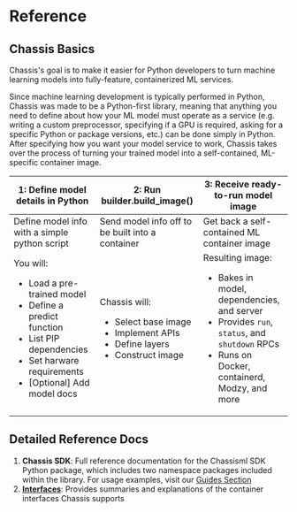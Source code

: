 # Reference

## Chassis Basics
Chassis's goal is to make it easier for Python developers to turn machine learning models into fully-feature, containerized ML services.

Since machine learning development is typically performed in Python, Chassis was made to be a Python-first library, meaning that anything you need to define about how your ML model must operate as a service (e.g. writing a custom preprocessor, specifying if a GPU is required, asking for a specific Python or package versions, etc.) can be done simply in Python. After specifying how you want your model service to work, Chassis takes over the process of turning your trained model into a self-contained, ML-specific container image.

| 1: Define model details in Python 	| 2: Run builder.build_image() 	| 3: Receive ready-to-run model image 	|
|---	|---	|---	|
| Define model info with a simple python script 	| Send model info off to be built into a container 	| Get back a self-contained ML container image 	|
| You will:<ul>  <li>Load a pre-trained model</li> <li>Define a predict function</li> <li>List PIP dependencies</li> <li>Set harware requirements</li> <li>[Optional] Add model docs</li> </ul> 	| Chassis will:<ul> <li>Select base image</li> <li>Implement APIs</li> <li>Define layers</li> <li>Construct image</li> </ul> 	| Resulting image:<ul> <li>Bakes in model, dependencies, and server</li> <li>Provides `run`, `status`, and `shutdown` RPCs</li> <li>Runs on Docker, containerd, Modzy, and more</li> </ul> 	|

## Detailed Reference Docs
1. **Chassis SDK**: Full reference documentation for the Chassisml SDK Python package, which includes two namespace packages included within the library. For usage examples, visit our [Guides Section](../guides/index.md)
2. **[Interfaces](./interfaces.md)**: Provides summaries and explanations of the container interfaces Chassis supports

